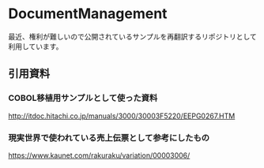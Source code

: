 # DocumentManagement
最近、権利が難しいので公開されているサンプルを再翻訳するリポジトリとして利用しています。

## 引用資料

### COBOL移植用サンプルとして使った資料

http://itdoc.hitachi.co.jp/manuals/3000/30003F5220/EEPG0267.HTM


### 現実世界で使われている売上伝票として参考にしたもの

https://www.kaunet.com/rakuraku/variation/00003006/
